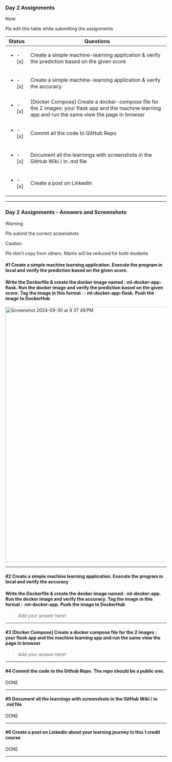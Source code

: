 ### Day 2 Assignments

> [!NOTE]
> Pls edit this table while submitting the assignments

| Status         | Questions     | 
|----------------|---------------|
| <ul><li>- [x] </li></ul> | Create a simple machine-learning application & verify the prediction based on the given score |
| <ul><li>- [x] </li></ul> | Create a simple machine-learning application & verify the accuracy |
| <ul><li>- [x] </li></ul> | [Docker Compose] Create a docker-compose file for the 2 images: your flask app and the machine learning app and run the same view the page in browser |
| <ul><li>- [x] </li></ul> | Commit all the code to GitHub Repo |
| <ul><li>- [x] </li></ul> | Document all the learnings with screenshots in the GitHub Wiki / in .md file |
| <ul><li>- [x] </li></ul> | Create a post on Linkedin  |

***

### Day 2 Assignments - Answers and Screenshots

> [!WARNING]
> Pls submit the correct screenshots

> [!CAUTION]
> Pls don't copy from others. Marks will be reduced for both students

#### #1 Create a simple machine learning application. Execute the program in local and verify the prediction based on the given score. 
#### Write the Dockerfile & create the docker image named : ml-docker-app-flask. Run the docker image and verify the prediction based on the given score. Tag the image in this format : <dockerhub-username>: ml-docker-app-flask. Push the image to DockerHub	
<img width="798" alt="Screenshot 2024-09-30 at 9 37 49 PM" src="https://github.com/user-attachments/assets/6d788bf0-ae3a-477a-a258-22e173c05fe2">


***

#### #2 Create a simple machine learning application. Execute the program in local and verify the accuracy
#### Write the Dockerfile & create the docker image named : ml-docker-app. Run the docker image and verify the accuracy. Tag the image in this format : <dockerhub-username>:ml-docker-app. Push the image to DockerHub
> Add your answer here!

***

#### #3 [Docker Compose] Create a docker compose file for the 2 images : your flask app and the machine learning app and run the same view the page in browser
> Add your answer here!

***

#### #4 Commit the code to the Github Repo. The repo should be a public one. 
DONE

***

#### #5 Document all the learnings with screenshots in the GitHub Wiki / in .md file
DONE

***

#### #6 Create a post on Linkedin about your learning journey in this 1 credit course
DONE

***
